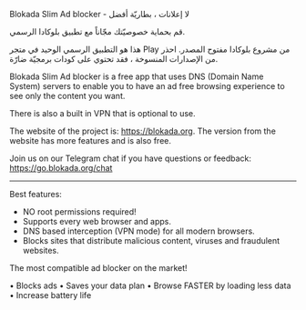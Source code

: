 Blokada Slim Ad blocker - لا إعلانات ، بطاريّة أفضل

قم بحماية خصوصيّتك مجّاناً مع تطبيق بلوكادا الرسمي.

هذا هو التطبيق الرسمي الوحيد في متجر Play من مشروع بلوكادا مفتوح المصدر. احذر من الإصدارات المنسوخة ، فقد تحتوي على كودات برمجيّة ضارّة.

Blokada Slim Ad blocker is a free app that uses DNS (Domain Name System) servers to enable you to have an ad free browsing experience to see only the content you want.

There is also a built in VPN that is optional to use.

The website of the project is: https://blokada.org. The version from the website has more features and is also free.

Join us on our Telegram chat if you have questions or feedback: https://go.blokada.org/chat

----

Best features:
- NO root permissions required!
- Supports every web browser and apps.
- DNS based interception (VPN mode) for all modern browsers.
- Blocks sites that distribute malicious content, viruses and fraudulent websites.

The most compatible ad blocker on the market!

• Blocks ads • Saves your data plan • Browse FASTER by loading less data • Increase battery life
